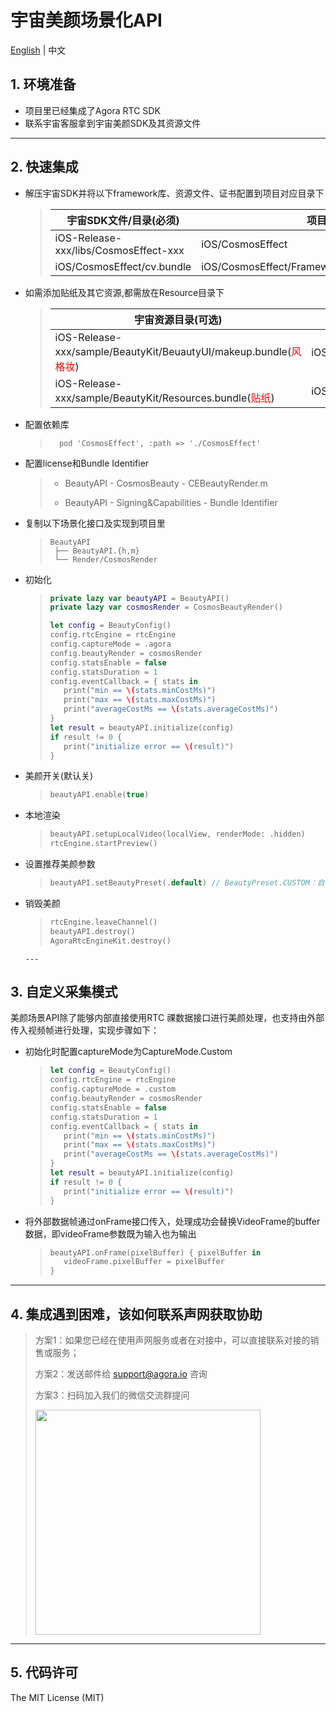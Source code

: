 # 宇宙美颜场景化API

[English](README.md) | 中文

## 1. 环境准备
- 项目里已经集成了Agora RTC SDK
- 联系宇宙客服拿到宇宙美颜SDK及其资源文件

---

## 2. 快速集成
- 解压宇宙SDK并将以下framework库、资源文件、证书配置到项目对应目录下

  	> | 宇宙SDK文件/目录(必须)                                | 项目目录                            |
	> |-----------------------------------------------|---------------------------------|
	> | iOS-Release-xxx/libs/CosmosEffect-xxx                       | iOS/CosmosEffect           |
	> | iOS/CosmosEffect/cv.bundle    | iOS/CosmosEffect/Frameworks/Resources/cv.bundle          |


- 如需添加贴纸及其它资源,都需放在Resource目录下

	> | 宇宙资源目录(可选)                                 | 项目目录                            |
	> |-----------------------------------------------|---------------------------------|
	> | iOS-Release-xxx/sample/BeautyKit/BeuautyUI/makeup.bundle(<span style="color:red;">风格妆</span>)                      | iOS/CosmosEffect/Frameworks/Resources/makeup.bundle          |
	> | iOS-Release-xxx/sample/BeautyKit/Resources.bundle(<span style="color:red;">贴纸</span>)   | iOS/CosmosEffect/Frameworks/Resources/Resources.bundle         

- 配置依赖库

	>```podfile
	>	pod 'CosmosEffect', :path => './CosmosEffect'
	>```

- 配置license和Bundle Identifier

	 > - BeautyAPI
	   	 - CosmosBeauty
	    	- CEBeautyRender.m
	 >
	 > - BeautyAPI
	  	 - Signing&Capabilities
	    	- Bundle Identifier
    

- 复制以下场景化接口及实现到项目里

	>```
	>BeautyAPI
	>  ├── BeautyAPI.{h,m}
	>  └── Render/CosmosRender
	>```

- 初始化

	>```swift
	>private lazy var beautyAPI = BeautyAPI()
	>private lazy var cosmosRender = CosmosBeautyRender()
	>
	>let config = BeautyConfig()
	>config.rtcEngine = rtcEngine
	>config.captureMode = .agora
	>config.beautyRender = cosmosRender
	>config.statsEnable = false
	>config.statsDuration = 1
	>config.eventCallback = { stats in
	>    print("min == \(stats.minCostMs)")
	>    print("max == \(stats.maxCostMs)")
	>    print("averageCostMs == \(stats.averageCostMs)")
	>}
	>let result = beautyAPI.initialize(config)
	>if result != 0 {
	>    print("initialize error == \(result)")
	>}
	>```

- 美颜开关(默认关)

	>```swift
	>beautyAPI.enable(true)
	>```

- 本地渲染

	>```swift
	>beautyAPI.setupLocalVideo(localView, renderMode: .hidden)
	>rtcEngine.startPreview()
	>```

- 设置推荐美颜参数
	>```swift
	>beautyAPI.setBeautyPreset(.default) // BeautyPreset.CUSTOM：自己实现美颜参数
	>```

- 销毁美颜

	>```swift
	>rtcEngine.leaveChannel()
	>beautyAPI.destroy()
	>AgoraRtcEngineKit.destroy()
	```
	---

## 3. 自定义采集模式
美颜场景API除了能够内部直接使用RTC 祼数据接口进行美颜处理，也支持由外部传入视频帧进行处理，实现步骤如下：

- 初始化时配置captureMode为CaptureMode.Custom

	>```swift
	>let config = BeautyConfig()
	>config.rtcEngine = rtcEngine
	>config.captureMode = .custom
	>config.beautyRender = cosmosRender
	>config.statsEnable = false
	>config.statsDuration = 1
	>config.eventCallback = { stats in
	>    print("min == \(stats.minCostMs)")
	>    print("max == \(stats.maxCostMs)")
	>    print("averageCostMs == \(stats.averageCostMs)")
	>}
	>let result = beautyAPI.initialize(config)
	>if result != 0 {
	>    print("initialize error == \(result)")
	>}
	>```
	
- 将外部数据帧通过onFrame接口传入，处理成功会替换VideoFrame的buffer数据，即videoFrame参数既为输入也为输出

	>```swift
	>beautyAPI.onFrame(pixelBuffer) { pixelBuffer in
	>    videoFrame.pixelBuffer = pixelBuffer
	>}
	>```
---

## 4. 集成遇到困难，该如何联系声网获取协助

> 方案1：如果您已经在使用声网服务或者在对接中，可以直接联系对接的销售或服务；
>
> 方案2：发送邮件给 [support@agora.io](mailto:support@agora.io) 咨询
>
> 方案3：扫码加入我们的微信交流群提问
>
> <img src="https://download.agora.io/demo/release/SDHY_QA.jpg" width="360" height="360">
---

## 5. 代码许可

The MIT License (MIT)